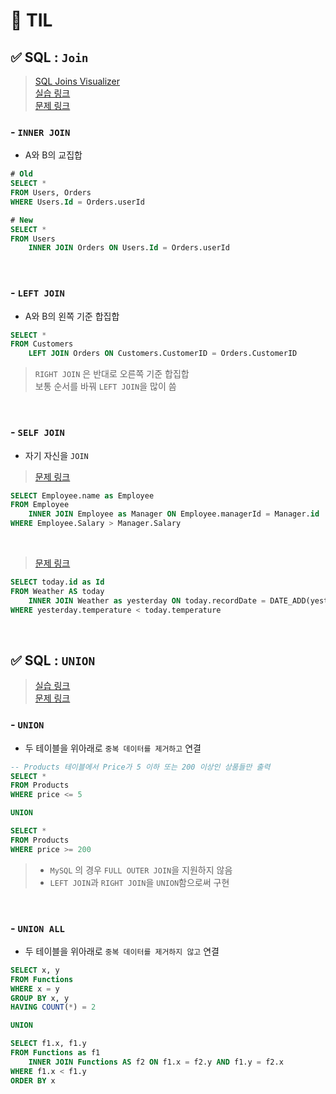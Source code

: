 # 🦁 TIL

## ✅ SQL : `Join`
> [SQL Joins Visualizer](https://sql-joins.leopard.in.ua/) <br>
> [실습 링크](https://www.w3schools.com/sql/trysql.asp?filename=trysql_select_all) <br>
> [문제 링크](https://www.hackerrank.com/challenges/african-cities/problem?h_r=internal-search)

### - `INNER JOIN`
* A와 B의 교집합
```sql
# Old
SELECT *
FROM Users, Orders
WHERE Users.Id = Orders.userId

# New
SELECT *
FROM Users
    INNER JOIN Orders ON Users.Id = Orders.userId
```



<br>

### - `LEFT JOIN`
* A와 B의 왼쪽 기준 합집합
```sql
SELECT * 
FROM Customers
	LEFT JOIN Orders ON Customers.CustomerID = Orders.CustomerID
```

> `RIGHT JOIN` 은 반대로 오른쪽 기준 합집합 <br>
> 보통 순서를 바꿔 `LEFT JOIN`을 많이 씀




<br>

### - `SELF JOIN`

* 자기 자신을 `JOIN`
> [문제 링크](https://leetcode.com/problems/employees-earning-more-than-their-managers/submissions/)

```sql
SELECT Employee.name as Employee
FROM Employee
    INNER JOIN Employee as Manager ON Employee.managerId = Manager.id
WHERE Employee.Salary > Manager.Salary
```
<br>

> [문제 링크](https://leetcode.com/problems/rising-temperature/submissions/)
```sql
SELECT today.id as Id
FROM Weather AS today
    INNER JOIN Weather as yesterday ON today.recordDate = DATE_ADD(yesterday.recordDate, INTERVAL 1 DAY)
WHERE yesterday.temperature < today.temperature
```



<br>

## ✅ SQL : `UNION`
> [실습 링크](https://www.w3schools.com/sql/trysql.asp?filename=trysql_select_where) <br>
> [문제 링크](https://www.hackerrank.com/challenges/symmetric-pairs/problem?h_r=internal-search)


### - `UNION` 
* 두 테이블을 위아래로 `중복 데이터를 제거하고` 연결

```sql
-- Products 테이블에서 Price가 5 이하 또는 200 이상인 상품들만 출력
SELECT *
FROM Products
WHERE price <= 5

UNION

SELECT *
FROM Products
WHERE price >= 200
```

> * `MySQL` 의 경우 `FULL OUTER JOIN`을 지원하지 않음
> * `LEFT JOIN`과 `RIGHT JOIN`을 `UNION`함으로써 구현


<br>

### - `UNION ALL`
* 두 테이블을 위아래로 `중복 데이터를 제거하지 않고` 연결



```sql
SELECT x, y
FROM Functions
WHERE x = y
GROUP BY x, y
HAVING COUNT(*) = 2

UNION

SELECT f1.x, f1.y
FROM Functions as f1
    INNER JOIN Functions AS f2 ON f1.x = f2.y AND f1.y = f2.x 
WHERE f1.x < f1.y
ORDER BY x
```


<br>

